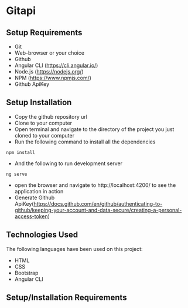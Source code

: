# Gitapi

## Setup Requirements

- Git
- Web-browser or your choice
- Github
- Angular CLI (https://cli.angular.io/)
- Node.js (https://nodejs.org/)
- NPM (https://www.npmjs.com/)
- Github ApiKey

## Setup Installation

- Copy the github repository url
- Clone to your computer
- Open terminal and navigate to the directory of the project you just cloned to your computer
- Run the following command to install all the dependencies

```
npm install
```

- And the following to run development server

```
ng serve
```

- open the browser and navigate to http://localhost:4200/ to see the application in action
- Generate Github ApiKey(https://docs.github.com/en/github/authenticating-to-github/keeping-your-account-and-data-secure/creating-a-personal-access-token)

## Technologies Used

The following languages have been used on this project:

- HTML
- CSS
- Bootstrap
- Angular CLI

## Setup/Installation Requirements

